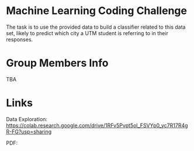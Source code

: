 # Machine Learning Coding Challenge
The task is to use the provided data to build a classifier related to this data set, likely to predict which city a UTM student is referring to in their responses.

# Group Members Info
TBA

# Links
Data Exploration: https://colab.research.google.com/drive/1RFv5Pvpt5ol_FSVYp0_yc7R17R4gR-FG?usp=sharing

PDF: 

